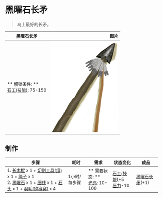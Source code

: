 # 黑曜石长矛  
> 岛上最好的长矛。  
  
  黑曜石长矛  |   图片   
 ----  |  ----:   
 ** 解锁条件: **<br>[石工(技能)](Skill_Knapping.md): 75-150  |  <img decoding="async" src="Sprite/SpearObsidian.png" href="a.md" style="max-width:300px;max-height:300px;">   
  
## 制作  
步骤  |  耗时  |  需求  |  状态变化  |  成品  
----  |  ----  |  ----  |  ----  |  ----  
1. [长木棍](StickLong.md) x 1 + [切割工具(组)](GpTag_Cutter.md) x 1 + [绳子](Rope.md) x 1<br>2. [黑曜石](Obsidian.md) x 1 + [细线](CordFiber.md) x 1 + [石头](Stone.md) x 1 + [羽毛(猕猴窝)](Feathers.md) x 4  |  1小时/每步骤  |  ** 需要状态: **<br>[光亮](Light.md): 10-100  |  [石工(技能)](Skill_Knapping.md)+5<br>[压力](Stress.md)-10  |  [黑曜石长矛](SpearObsidian.md)(+1)  
